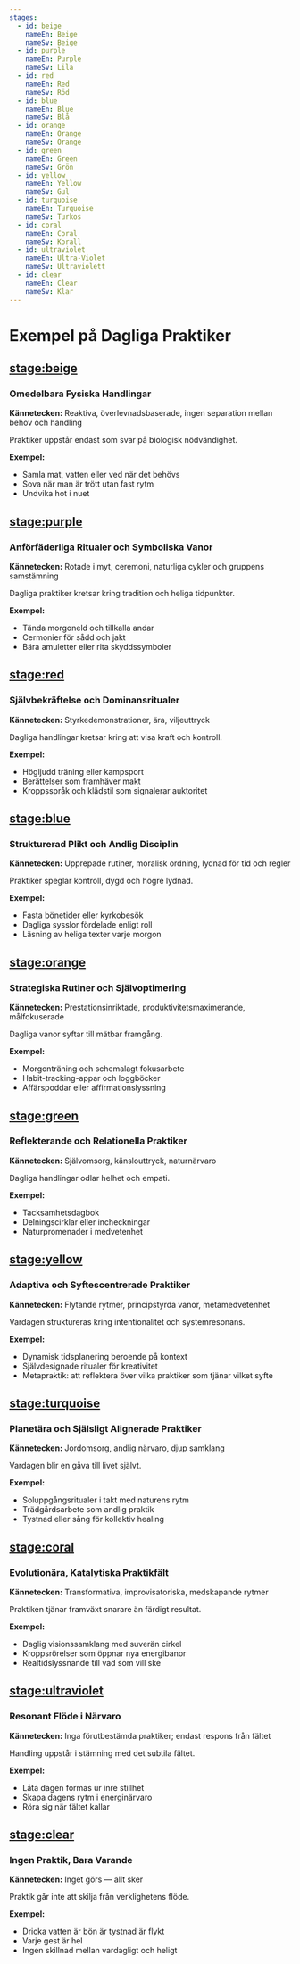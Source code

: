 ```yaml
---
stages:
  - id: beige
    nameEn: Beige
    nameSv: Beige
  - id: purple
    nameEn: Purple
    nameSv: Lila
  - id: red
    nameEn: Red
    nameSv: Röd
  - id: blue
    nameEn: Blue
    nameSv: Blå
  - id: orange
    nameEn: Orange
    nameSv: Orange
  - id: green
    nameEn: Green
    nameSv: Grön
  - id: yellow
    nameEn: Yellow
    nameSv: Gul
  - id: turquoise
    nameEn: Turquoise
    nameSv: Turkos
  - id: coral
    nameEn: Coral
    nameSv: Korall
  - id: ultraviolet
    nameEn: Ultra-Violet
    nameSv: Ultraviolett
  - id: clear
    nameEn: Clear
    nameSv: Klar
---
```


# Exempel på Dagliga Praktiker

## <stage:beige>

### Omedelbara Fysiska Handlingar

**Kännetecken:** Reaktiva, överlevnadsbaserade, ingen separation mellan behov och handling

Praktiker uppstår endast som svar på biologisk nödvändighet.

**Exempel:**
- Samla mat, vatten eller ved när det behövs
- Sova när man är trött utan fast rytm
- Undvika hot i nuet

## <stage:purple>

### Anförfäderliga Ritualer och Symboliska Vanor

**Kännetecken:** Rotade i myt, ceremoni, naturliga cykler och gruppens samstämning

Dagliga praktiker kretsar kring tradition och heliga tidpunkter.

**Exempel:**
- Tända morgoneld och tillkalla andar
- Cermonier för sådd och jakt
- Bära amuletter eller rita skyddssymboler

## <stage:red>

### Självbekräftelse och Dominansritualer

**Kännetecken:** Styrkedemonstrationer, ära, viljeuttryck

Dagliga handlingar kretsar kring att visa kraft och kontroll.

**Exempel:**
- Högljudd träning eller kampsport
- Berättelser som framhäver makt
- Kroppsspråk och klädstil som signalerar auktoritet

## <stage:blue>

### Strukturerad Plikt och Andlig Disciplin

**Kännetecken:** Upprepade rutiner, moralisk ordning, lydnad för tid och regler

Praktiker speglar kontroll, dygd och högre lydnad.

**Exempel:**
- Fasta bönetider eller kyrkobesök
- Dagliga sysslor fördelade enligt roll
- Läsning av heliga texter varje morgon

## <stage:orange>

### Strategiska Rutiner och Självoptimering

**Kännetecken:** Prestationsinriktade, produktivitetsmaximerande, målfokuserade

Dagliga vanor syftar till mätbar framgång.

**Exempel:**
- Morgonträning och schemalagt fokusarbete
- Habit-tracking-appar och loggböcker
- Affärspoddar eller affirmationslyssning

## <stage:green>

### Reflekterande och Relationella Praktiker

**Kännetecken:** Självomsorg, känslouttryck, naturnärvaro

Dagliga handlingar odlar helhet och empati.

**Exempel:**
- Tacksamhetsdagbok
- Delningscirklar eller incheckningar
- Naturpromenader i medvetenhet

## <stage:yellow>

### Adaptiva och Syftescentrerade Praktiker

**Kännetecken:** Flytande rytmer, principstyrda vanor, metamedvetenhet

Vardagen struktureras kring intentionalitet och systemresonans.

**Exempel:**
- Dynamisk tidsplanering beroende på kontext
- Självdesignade ritualer för kreativitet
- Metapraktik: att reflektera över vilka praktiker som tjänar vilket syfte

## <stage:turquoise>

### Planetära och Själsligt Alignerade Praktiker

**Kännetecken:** Jordomsorg, andlig närvaro, djup samklang

Vardagen blir en gåva till livet självt.

**Exempel:**
- Soluppgångsritualer i takt med naturens rytm
- Trädgårdsarbete som andlig praktik
- Tystnad eller sång för kollektiv healing

## <stage:coral>

### Evolutionära, Katalytiska Praktikfält

**Kännetecken:** Transformativa, improvisatoriska, medskapande rytmer

Praktiken tjänar framväxt snarare än färdigt resultat.

**Exempel:**
- Daglig visionssamklang med suverän cirkel
- Kroppsrörelser som öppnar nya energibanor
- Realtidslyssnande till vad som vill ske

## <stage:ultraviolet>

### Resonant Flöde i Närvaro

**Kännetecken:** Inga förutbestämda praktiker; endast respons från fältet

Handling uppstår i stämning med det subtila fältet.

**Exempel:**
- Låta dagen formas ur inre stillhet
- Skapa dagens rytm i energinärvaro
- Röra sig när fältet kallar

## <stage:clear>

### Ingen Praktik, Bara Varande

**Kännetecken:** Inget görs — allt sker

Praktik går inte att skilja från verklighetens flöde.

**Exempel:**
- Dricka vatten är bön är tystnad är flykt
- Varje gest är hel
- Ingen skillnad mellan vardagligt och heligt
